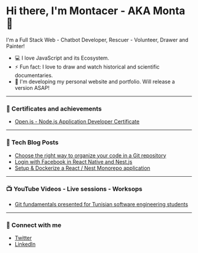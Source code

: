 # Hi there, I'm Montacer - AKA Monta 👋

I'm a Full Stack Web - Chatbot Developer, Rescuer - Volunteer, Drawer and Painter!

- 💻 I love JavaScript and its Ecosystem.
- ⚡ Fun fact: I love to draw and watch historical and scientific documentaries.
- 🔭 I'm developing my personal website and portfolio. Will release a version ASAP!

---

### 📜 Certificates and achievements

- [Open.js - Node.js Application Developer Certificate](https://www.credly.com/earner/earned/badge/f42b9299-4e32-47f3-a84a-1e11eec12c3a)

---

### 📕 Tech Blog Posts

- [Choose the right way to organize your code in a Git repository](https://montacerdk.medium.com/choose-the-right-way-to-organize-your-code-in-a-git-repository-a900bf52e326)
- [Login with Facebook in React Native and Nest.js](https://montacerdk.medium.com/login-with-facebook-in-react-native-and-nest-js-39730e76b89)
- [Setup & Dockerize a React / Nest Monorepo application](https://montacerdk.medium.com/setup-dockerize-a-react-nest-monorepo-application-7a800060bd63)

---

### 📺 YouTube Videos - Live sessions - Worksops

- [Git fundamentals presented for Tunisian software engineering students ](https://www.youtube.com/watch?v=p3NiagnWF4o)

---

### 💬 Connect with me

- [Twitter](https://twitter.com/montacerdk)
- [LinkedIn](https://www.linkedin.com/in/montacerdk/)

